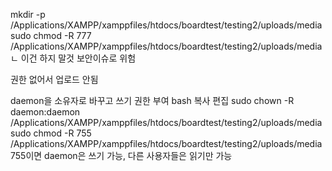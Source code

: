 mkdir -p /Applications/XAMPP/xamppfiles/htdocs/boardtest/testing2/uploads/media
sudo chmod -R 777 /Applications/XAMPP/xamppfiles/htdocs/boardtest/testing2/uploads/media
ㄴ 이건 하지 말것 보안이슈로 위험

권한 없어서 업로드 안됨 


 daemon을 소유자로 바꾸고 쓰기 권한 부여
bash
복사
편집
sudo chown -R daemon:daemon /Applications/XAMPP/xamppfiles/htdocs/boardtest/testing2/uploads/media
sudo chmod -R 755 /Applications/XAMPP/xamppfiles/htdocs/boardtest/testing2/uploads/media
755이면 daemon은 쓰기 가능, 다른 사용자들은 읽기만 가능

